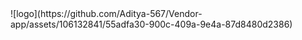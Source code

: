 
<div style={ height:500px , weidth 500px}>
  ![logo](https://github.com/Aditya-567/Vendor-app/assets/106132841/55adfa30-900c-409a-9e4a-87d8480d2386)
</div>
